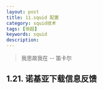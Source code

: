 ```yaml
---
layout: post
title: 11.squid 配置
category: squid技术
tags: [徐超]
keywords: squid
description:
---
```


> 我思故我在 -- 笛卡尔

## 1.21. 诺基亚下载信息反馈

